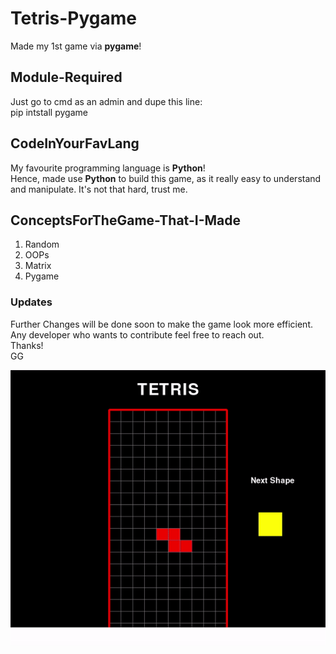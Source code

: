 # Tetris-Pygame
Made my 1st game via **pygame**!

## Module-Required
Just go to cmd as an admin and dupe this line: <br>
pip intstall pygame 

## CodeInYourFavLang
My favourite programming language is **Python**! <br>
Hence, made use **Python** to build this game, as it really easy to understand and manipulate. It's not that hard, trust me.

##  ConceptsForTheGame-That-I-Made 
1. Random
2. OOPs
3. Matrix
4. Pygame

### Updates
Further Changes will be done soon to make the game look more efficient. Any developer who wants to contribute feel free to reach out. <br>
Thanks! <br>
GG

![Tetris!](https://github.com/HeeteshSimon/Tetris-Pygame/blob/master/Tetris.gif)
